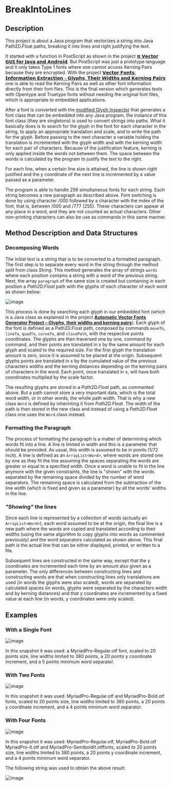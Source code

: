 # BreakIntoLines

## Description

This project is about a Java program that vectorizes a string into Java Path2D.Float paths, breaking it into lines and right justifying the text.

It started with a function in PostScript as shown in the project [𝝿 𝗩𝗲𝗰𝘁𝗼𝗿 𝗚𝗨𝗜 𝗳𝗼𝗿 𝗝𝗮𝘃𝗮 𝗮𝗻𝗱 𝗔𝗻𝗱𝗿𝗼𝗶𝗱](https://github.com/nilostolte/Projects-Presentations/blob/main/%CF%80%20Vector%20GUI%20for%20Java%20and%20Android.md#%CF%80-vector-gui-for-java-and-android). But PostScript was just a prototype language and it only takes Type 1 fonts where one cannot access Kerning Pairs because they are encrypted. With the project [𝗩𝗲𝗰𝘁𝗼𝗿 𝗙𝗼𝗻𝘁𝘀: 𝗜𝗻𝗳𝗼𝗿𝗺𝗮𝘁𝗶𝗼𝗻 𝗘𝘅𝘁𝗿𝗮𝗰𝘁𝗶𝗼𝗻 - 𝗚𝗹𝘆𝗽𝗵𝘀, 𝗧𝗵𝗲𝗶𝗿 𝗪𝗶𝗱𝘁𝗵𝘀 𝗮𝗻𝗱 𝗞𝗲𝗿𝗻𝗶𝗻𝗴 𝗣𝗮𝗶𝗿𝘀](https://github.com/nilostolte/Projects-Presentations/blob/main/Automatic%20Vector%20Fonts%20Generator%20Project.md#automatic-vector-fonts-generator-project--glyphs-their-widths-and-kerning-pairs) one is able to read the Kerning Pairs as well as other font information directly from their font files. This is the final version which generates texts with Opentype and Truetype fonts without needing the original font files, which is appropriate to embedded applications.

After a font is converted with the 
[modified Glyph Inspector](https://github.com/nilostolte/Projects-Presentations/blob/main/Automatic%20Vector%20Fonts%20Generator%20Project.md#automatic-vector-fonts-generator-project--major-breakthrough) that generates a font class that can be embedded into any 
Java program, the instance of this font class (they are singletons) is used to convert strings into paths. What it 
basically does is to search for the glyph in the font for each character in the string, to apply an appropriate 
translation and scale, and to write the path for the glyph. Before passing to the next character a variable holding 
the translation is incremented with the glyph width and with the kerning width for each pair of characters. Because of the
justification feature, kerning is only applied inside the words not between them. The space between the words is calculated by
the program to justify the text to the right.

For each line, when a certain line size is attained, the line is shown right justified and the y coordinate of the next line 
is incremented by a value passed as a parameter.

The program is able to handle 256 simultaneous fonts for each string. Each string becomes a new paragraph as described above. Font
switching is done by using character /000 followed by a character with the index of the font, that is, between /000 and /777 (255). 
These characters can appear at any place in a word, and they are not counted as actual characters.
Other non-printing characters can also be use as commands in this same manner.

## Method Description and Data Structures

### Decomposing Words

The initial text is a string that is to be converted to a formatted paragraph. The first step is to separate every word in the string through the method _split_ from class _String_. This method generates the array of strings `words` where each position contains a string with a word of the previous string. Next, the array `paragraph` of the same size is created but containing in each position a _Path2D.Float_ path with the glyphs of each character of each word as shown below:

![image](https://user-images.githubusercontent.com/80269251/112131564-0df32980-8ba0-11eb-8a24-894521243b42.png)

This process is done by searching each glyph in our embedded font (which is a Java class as explained in the project [**Automatic Vector Fonts Generator Project – Glyphs, their widths and kerning pairs**](https://github.com/nilostolte/Projects-Presentations/blob/main/Automatic%20Vector%20Fonts%20Generator%20Project.md#font-transformed-in-a-java-class)). Each glyph of the font is defined as a Path2D.Float path, composed by commands `moveTo`, `lineTo`, `quadTo`, `curveTo`, and `closePath`, with the respective points coordinates. The glyphs are then traversed one by one, command by command, and their points are translated in x by the same amount for each glyph and scaled to the required size. For the first glyph the translation amount is zero, since it is assumed to be placed at the origin. Subsequent glyphs points are translated in x by the cumulated value of the previous characters widths and the kerning distances depending on the kerning pairs of characters in the word. Each point, once translated in x, will have both coordinates multiplied by the scale factor.

The resulting glyphs are stored in a _Path2D.Float_ path, as commented above. But a path cannot store a very important data, which is the total word width, or in other words, the whole path width. That is why a new class `Word` is defined by inherinting it from _Path2D.Float_. The width of the path is then stored in the new class and instead of using a _Path2D.Float_ class one uses the `Word` class instead.

### Formatting the Paragraph

The process of formatting the paragraph is a matter of determining which words fit into a line. A line is limited in width and this is a parameter that should be provided. As usual, this width is assumed to be in points (1/72 inch). A line is defined as an `ArrayList<Word>`, where words are stored one by one as they fit the line assuming the spaces separating the words are greater or equal to a specified width. Once a word is unable to fit in the line anymore with the given constraints, the line is "shown" with the words separated by the remaining space divided by the number of word separators. The remaining space is calculated from the subtraction of the line width (which is fixed and given as a parameter) by all the words' widths in the line. 

### _"Showing"_ the lines

Since each line is represented by a collection of words (actually an `ArrayList<Word>`), each word assumed to be at the origin, the final line is a new path where the words are copied and translated according to their widths (using the same algorithm to copy glyphs into words as commented previously) and the word separators calculated as shown above. This final path is the actual line that can be either displayed, printed, or written to a file.

Subsequent lines are constructed in the same way, except that the y coordinates are incremented each time by an amount also given as a parameter. The only differences between constructing lines and constructing words are that when constructing lines only translations are used (in words the glyphs were also scaled), words are separated by calculated spaces (in words, glyphs were separated by the characters width and by kerning distances) and that y coordinates are incremented by a fixed value at each line (in words, y coordinates were only scaled).

## Examples

### With a Single Font
![image](https://user-images.githubusercontent.com/80269251/111925521-93cb8380-8a7f-11eb-94f8-d42d50366aa4.png)

In this snapshot it was used: a MyriadPro-Regular.otf font, scaled to 20 points size, line widths limited to 380 points, a
20 points y coordinate increment, and a 5 points minimum word separator.

### With Two Fonts

![image](https://user-images.githubusercontent.com/80269251/111985704-57ca0a00-8ae3-11eb-9e71-c319486bac6c.png)

In this snapshot it was used: MyriadPro-Regular.otf and MyriadPro-Bold.otf fonts, scaled to 20 points size, line widths 
limited to 380 points, a 20 points y coordinate increment, and a 4 points minimum word separator.

### With Four Fonts

![image](https://user-images.githubusercontent.com/80269251/112010236-8359ee00-8afd-11eb-817a-29a4984939ee.png)

In this snapshot it was used: MyriadPro-Regular.otf, MyriadPro-Bold.otf MyriadPro-It.otf and MyriadPro-SemiboldIt.otffonts, 
scaled to 20 points size, line widths limited to 380 points, a 20 points y coordinate increment, and a 4 points minimum word 
separator.

The following string was used to obtain the above result:

![image](https://user-images.githubusercontent.com/80269251/112013660-97531f00-8b00-11eb-9143-9bc29d31767c.png)



